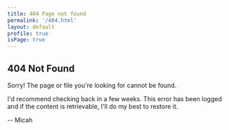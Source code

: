 ```yaml
---
title: 404 Page not found
permalink: '/404.html'
layout: default
profile: true
isPage: true
---
```


## 404 Not Found

Sorry! The page or file you're looking for cannot be found.

I'd recommend checking back in a few weeks. This error has been logged and if the content is retrievable, I'll do my best to restore it.

-- Micah
